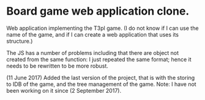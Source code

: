 # Board game web application clone.
Web application implementing the T3pl game. (I do not know if I can use the name of the game, and if I can create a web application that uses its structure.)

The JS has a number of problems including that there are object not created from the same function: I just repeated the same format; hence it needs to be rewritten to be more robust.

(11 June 2017) Added the last version of the project, that is with the storing to IDB of the game, and the tree management of the game. Note: I have not been working on it since (2 September 2017).
